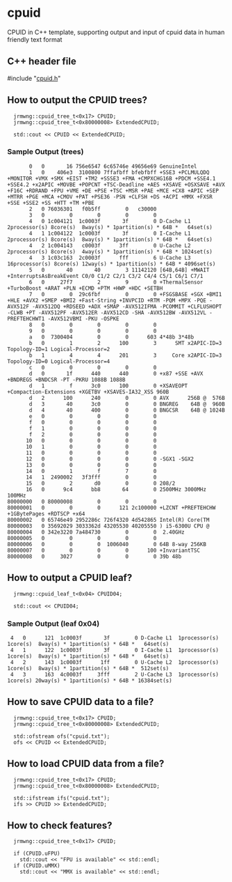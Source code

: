 # cpuid
CPUID in C++ template, supporting output and input of cpuid data in human friendly text format

## C++ header file

\#include "[cpuid.h](https://github.com/jrmwng/cpuid/blob/master/cpuid.h)"

## How to output the CPUID trees?

      jrmwng::cpuid_tree_t<0x17> CPUID;
      jrmwng::cpuid_tree_t<0x80000008> ExtendedCPUID;
      
      std::cout << CPUID << ExtendedCPUID;

### Sample Output (trees)

           0   0       16 756e6547 6c65746e 49656e69 GenuineIntel
           1   0    406e3  3100800 7ffafbff bfebfbff +SSE3 +PCLMULQDQ +MONITOR +VMX +SMX +EIST +TM2 +SSSE3 +FMA +CMPXCHG16B +PDCM +SSE4.1 +SSE4.2 +x2APIC +MOVBE +POPCNT +TSC-Deadline +AES +XSAVE +OSXSAVE +AVX +F16C +RDRAND +FPU +VME +DE +PSE +TSC +MSR +PAE +MCE +CX8 +APIC +SEP +MTRR +PGE +MCA +CMOV +PAT +PSE36 -PSN +CLFSH +DS +ACPI +MMX +FXSR +SSE +SSE2 +SS +HTT +TM +PBE
           2   0 76036301   f0b5ff        0   c30000
           3   0        0        0        0        0
           4   0 1c004121  1c0003f       3f        0 D-Cache L1  2processor(s) 8core(s)  8way(s) * 1partition(s) * 64B *   64set(s)
           4   1 1c004122  1c0003f       3f        0 I-Cache L1  2processor(s) 8core(s)  8way(s) * 1partition(s) * 64B *   64set(s)
           4   2 1c004143   c0003f      3ff        0 U-Cache L2  2processor(s) 8core(s)  4way(s) * 1partition(s) * 64B * 1024set(s)
           4   3 1c03c163  2c0003f      fff        6 U-Cache L3 16processor(s) 8core(s) 12way(s) * 1partition(s) * 64B * 4096set(s)
           5   0       40       40        3 11142120 [64B,64B] +MWAIT +InterruptsAsBreakEvent C0/0 C1/2 C2/1 C3/2 C4/4 C5/1 C6/1 C7/1
           6   0     27f7        2        9        0 +ThermalSensor +TurboBoost +ARAT +PLN +ECMD +PTM +HWP +HDC +SETBH
           7   0        0  29c6fbf        0        0 +FSGSBASE +SGX +BMI1 +HLE +AVX2 +SMEP +BMI2 +Fast-String +INVPCID +RTM -PQM +MPX -PQE -AVX512F -AVX512DQ +RDSEED +ADX +SMAP -AVX512IFMA -PCOMMIT +CLFLUSHOPT -CLWB +PT -AVX512PF -AVX512ER -AVX512CD -SHA -AVX512BW -AVX512VL -PREFTEHCHWT1 -AVX512VBMI -PKU -OSPKE
           8   0        0        0        0        0
           9   0        0        0        0        0
           a   0  7300404        0        0      603 4*48b 3*48b
           b   0        1        2      100        3      SMT x2APIC-ID=3 Topology-ID=1 Logical-Processor=2
           b   1        4        4      201        3     Core x2APIC-ID=3 Topology-ID=0 Logical-Processor=4
           c   0        0        0        0        0
           d   0       1f      440      440        0 +x87 +SSE +AVX +BNDREGS +BNDCSR -PT -PKRU 1088B 1088B
           d   1        f      3c0      100        0 +XSAVEOPT +Compaction-Extensions +XGETBV +XSAVES-IA32_XSS 960B
           d   2      100      240        0        0 AVX      256B @  576B
           d   3       40      3c0        0        0 BNGREG    64B @  960B
           d   4       40      400        0        0 BNGCSR    64B @ 1024B
           e   0        0        0        0        0
           f   0        0        0        0        0
           f   1        0        0        0        0
           f   2        0        0        0        0
          10   0        0        0        0        0
          10   1        0        0        0        0
          11   0        0        0        0        0
          12   0        0        0        0        0 -SGX1 -SGX2
          13   0        0        0        0        0
          14   0        1        f        7        0
          14   1  2490002   3f3fff        0        0
          15   0        2       d0        0        0 208/2
          16   0      9c4      bb8       64        0 2500MHz 3000MHz 100MHz
    80000000   0 80000008        0        0        0
    80000001   0        0        0      121 2c100000 +LZCNT +PREFTEHCHW +1GBytePages +RDTSCP +x64
    80000002   0 65746e49 2952286c 726f4320 4d542865 Intel(R) Core(TM
    80000003   0 35692029 3033362d 43205530 40205550 ) i5-6300U CPU @
    80000004   0 342e3220 7a484730        0        0  2.40GHz
    80000005   0        0        0        0        0
    80000006   0        0        0  1006040        0 64B 8-way 256KB
    80000007   0        0        0        0      100 +InvariantTSC
    80000008   0     3027        0        0        0 39b 48b

## How to output a CPUID leaf?

      jrmwng::cpuid_leaf_t<0x04> CPUID04;
      
      std::cout << CPUID04;

### Sample Output (leaf 0x04)

     4   0      121  1c0003f       3f        0 D-Cache L1  1processor(s) 1core(s)  8way(s) * 1partition(s) * 64B *   64set(s) 
     4   1      122  1c0003f       3f        0 I-Cache L1  1processor(s) 1core(s)  8way(s) * 1partition(s) * 64B *   64set(s) 
     4   2      143  1c0003f      1ff        0 U-Cache L2  1processor(s) 1core(s)  8way(s) * 1partition(s) * 64B *  512set(s) 
     4   3      163  4c0003f     3fff        2 U-Cache L3  1processor(s) 1core(s) 20way(s) * 1partition(s) * 64B * 16384set(s) 

## How to save CPUID data to a file?

      jrmwng::cpuid_tree_t<0x17> CPUID;
      jrmwng::cpuid_tree_t<0x80000008> ExtendedCPUID;
      
      std::ofstream ofs("cpuid.txt");
      ofs << CPUID << ExtendedCPUID;

## How to load CPUID data from a file?

      jrmwng::cpuid_tree_t<0x17> CPUID;
      jrmwng::cpuid_tree_t<0x80000008> ExtendedCPUID;
      
      std::ifstream ifs("cpuid.txt");
      ifs >> CPUID >> ExtendedCPUID;

## How to check features?

      jrmwng::cpuid_tree_t<0x17> CPUID;
      
      if (CPUID.uFPU)
      	std::cout << "FPU is available" << std::endl;
      if (CPUID.uMMX)
      	std::cout << "MMX is available" << std::endl;

